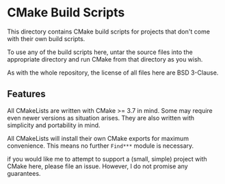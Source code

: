 # CMake Build Scripts
This directory contains CMake build scripts for projects that don't come with their own build scripts.

To use any of the build scripts here, untar the source files into the appropriate directory and run CMake from that directory as you wish.

As with the whole repository, the license of all files here are BSD 3-Clause.

## Features
All CMakeLists are written with CMake >= 3.7 in mind. Some may require even newer versions as situation arises. They are also written with simplicity and portability in mind.

All CMakeLists will install their own CMake exports for maximum convenience. This means no further `Find***` module is necessary.

if you would like me to attempt to support a (small, simple) project with CMake here, please file an issue. However, I do not promise any guarantees.
